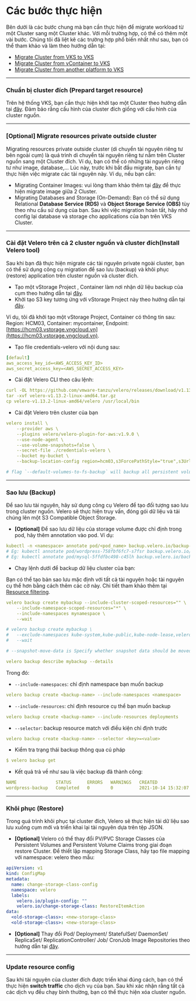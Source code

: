 # Các bước thực hiện

Bên dưới là các bước chung mà bạn cần thực hiện để migrate workload từ một Cluster sang một Cluster khác. Với mỗi trường hợp, có thể có thêm một vài bước. Chúng tôi đã liệt kê các trường hợp phổ biến nhất như sau, bạn có thể tham khảo và làm theo hướng dẫn tại:

* [Migrate Cluster from VKS to VKS](usecase/migrate-cluster-from-vks-to-vks.md)
* [Migrate Cluster from vContainer to VKS](usecase/migration-cluster-from-vcontainer-to-vks.md)
* [Migrate Cluster from another platform to VKS](usecase/migrate-cluster-from-other-to-vks.md)

***

### Chuẩn bị cluster đích (Prepard target resource)

Trên hệ thống VKS, bạn cần thực hiện khởi tạo một Cluster theo hướng dẫn tại [đây](../clusters/). Đảm bảo rằng cấu hình của cluster đích giống với cấu hình của cluster nguồn.

***

### \[Optional] Migrate resources private outside cluster

Migrating resources private outside cluster (di chuyển tài nguyên riêng tư bên ngoài cụm) là quá trình di chuyển tài nguyên riêng tư nằm trên Cluster nguồn sang một Cluster đích. Ví dụ, bạn có thể có những tài nguyên riêng tư như image, database,... Lúc này, trước khi bắt đầu migrate, bạn cần tự thực hiện việc migrate các tài nguyên này. Ví dụ, nếu bạn cần:

* Migrating Container Images: vui lòng tham khảo thêm tại [đây](../../vcontainer-registry/) để thực hiện migrate image giữa 2 Cluster.
* Migrating Databases and Storage (On-Demand): Bạn có thể sử dụng Relational **Database Service (RDS)** và **Object Storage Service (OBS)** tùy theo nhu cầu sử dụng của bạn. Sau khi việc migration hoàn tất, hãy nhớ config lại database và storage cho applications của bạn trên VKS Cluster.

***

### Cài đặt Velero trên cả 2 cluster nguồn và cluster đích(Install Velero tool)

Sau khi bạn đã thực hiện migrate các tài nguyên private ngoài cluster, bạn có thể sử dụng công cụ migration để sao lưu (backup) và khôi phục (restore) application trên cluster nguồn và cluster đích.

* Tạo một vStorage Project , Container làm nơi nhận dữ liệu backup của cụm theo hướng dẫn tại [đây](../../vstorage/vstorage-hcm03/cac-tinh-nang-cua-vstorage/lam-viec-voi-project/khoi-tao-project.md).
* Khởi tạo S3 key tương ứng với vStorage Project này theo hướng dẫn tại [đây](../../vstorage/vstorage-hcm03/quan-ly-truy-cap/quan-ly-tai-khoan-truy-cap-vstorage/tai-khoan-service-account/khoi-tao-vstorage-credentials/khoi-tao-s3-key.md).

Ví dụ, tôi đã khởi tạo một vStorage Project, Container có thông tin sau: Region: HCM03, Container: mycontainer, Endpoint: [https://hcm03.vstorage.vngcloud.vn](https://hcm03.vstorage.vngcloud.vn).

* Tạo file credentials-velero với nội dung sau:

```yaml
[default]
aws_access_key_id=<AWS_ACCESS_KEY_ID>
aws_secret_access_key=<AWS_SECRET_ACCESS_KEY>
```

* Cài đặt Velero CLI theo câu lệnh:

```yaml
curl -OL https://github.com/vmware-tanzu/velero/releases/download/v1.13.2/velero-v1.13.2-linux-amd64.tar.gz
tar -xvf velero-v1.13.2-linux-amd64.tar.gz
cp velero-v1.13.2-linux-amd64/velero /usr/local/bin
```

* Cài đặt Velero trên cluster của bạn

```yaml
velero install \
    --provider aws \
    --plugins velero/velero-plugin-for-aws:v1.9.0 \
    --use-node-agent \
    --use-volume-snapshots=false \
    --secret-file ./credentials-velero \
    --bucket my-bucket \
    --backup-location-config region=hcm03,s3ForcePathStyle="true",s3Url=https://hcm03.vstorage.vngcloud.vn \

# flag `--default-volumes-to-fs-backup` will backup all persistent volume as file system volume
```

***

### Sao lưu (Backup)

Để sao lưu tài nguyên, hãy sử dụng công cụ Velero để tạo đối tượng sao lưu trong cluster nguồn. Velero sẽ thực hiện truy vấn, đóng gói dữ liệu và tải chúng lên một S3 Compatible Object Storage.

* **\[Optional]** Để sao lưu dữ liệu của storage volume được chỉ định trong pod, hãy thêm annotation vào pod. Ví dụ:

```yaml
kubectl -n <namespace> annotate pod/<pod_name> backup.velero.io/backup-volumes=<volume_name_1>,<volume_name_2>,...
# Eg: kubectl annotate pod/wordpress-758fbf6fc7-s7fsr backup.velero.io/backup-volumes=wp-storage
# Eg: kubectl annotate pod/mysql-5ffdfbc498-c45lh backup.velero.io/backup-volumes=mysql-storage
```

* Chạy lệnh dưới để backup dữ liệu cluster của bạn:

Bạn có thể tạo bản sao lưu mặc định với tất cả tài nguyên hoặc tài nguyên cụ thể hơn bằng cách thêm các cờ này. Chi tiết tham khảo thêm tại [Resource filtering](https://velero.io/docs/v1.13/resource-filtering/).

```yaml
velero backup create mybackup --include-cluster-scoped-resources="" \
    --include-namespace-scoped-resources="*" \
    --include-namespaces mynamespace \
    --wait

# velero backup create mybackup \
#   --exclude-namespaces kube-system,kube-public,kube-node-lease,velero,default \
#   --wait

# --snapshot-move-data is Specify whether snapshot data should be moved

velero backup describe mybackup --details

```

Trong đó:

* `--include-namespaces`: chỉ định namespace bạn muốn backup

```yaml
velero backup create <backup-name> --include-namespaces <namespace>
```

* `--include-resources`: chỉ định resource cụ thể bạn muốn backup

```yaml
velero backup create <backup-name> --include-resources deployments
```

* `--selector`: backup resource match với điều kiện chỉ định trước

```yaml
velero backup create <backup-name> --selector <key>=<value>
```

* Kiểm tra trạng thái backup thông qua cú pháp

```yaml
$ velero backup get
```

* Kết quả trả về như sau là việc backup đã thành công:

```yaml
NAME               STATUS      ERRORS   WARNINGS   CREATED                         EXPIRES   STORAGE LOCATION   SELECTOR
wordpress-backup   Completed   0        0          2021-10-14 15:32:07 +0800 CST   29d       default            <none>
```

***

### Khôi phục (Restore)

Trong quá trình khôi phục tại cluster đích, Velero sẽ thực hiện tải dữ liệu sao lưu xuống cụm mới và triển khai lại tài nguyên dựa trên tệp JSON.

* **\[Optional]** Velero có thể thay đổi PV/PVC Storage Classes của Persistent Volumes and Persistent Volume Claims trong giai đoạn restore Cluster. Để thiết lập mapping Storage Class, hãy tạo file mapping với namespace: velero theo mẫu:

```yaml
apiVersion: v1
kind: ConfigMap
metadata:
  name: change-storage-class-config
  namespace: velero
  labels:
    velero.io/plugin-config: ""
    velero.io/change-storage-class: RestoreItemAction
data:
  <old-storage-class>: <new-storage-class>
  <old-storage-class>: <new-storage-class>
```

* **\[Optional]** Thay đổi Pod/ Deployment/ StatefulSet/ DaemonSet/ ReplicaSet/ ReplicationController/ Job/ CronJob Image Repositories theo hướng dẫn tại [đây](https://velero.io/docs/v1.13/restore-reference/).

***

### Update resource config

Sau khi tài nguyên của cluster đích được triển khai đúng cách, bạn có thể thực hiện **switch traffic** cho dịch vụ của bạn. Sau khi xác nhận rằng tất cả các dịch vụ đều chạy bình thường, bạn có thể thực hiện xóa cluster nguồn.

